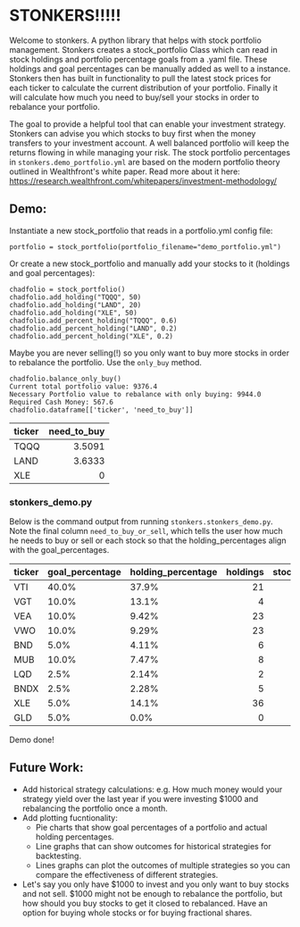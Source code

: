 # STONKERS!!!!!

Welcome to stonkers. A python library that helps with stock portfolio management. Stonkers creates a stock_portfolio Class which can read in stock holdings and portfolio percentage goals from a .yaml file. These holdings and goal percentages can be manually added as well to a instance. Stonkers then has built in functionality to pull the latest stock prices for each ticker to calculate the current distribution of your portfolio. Finally it will calculate how much you need to buy/sell your stocks in order to rebalance your portfolio.

The goal to provide a helpful tool that can enable your investment strategy. Stonkers can advise you which stocks to buy first when the money transfers to your investment account. A well balanced portfolio will keep the returns flowing in while managing your risk. The stock portfolio percentages in `stonkers.demo_portfolio.yml` are based on the modern portfolio theory outlined in Wealthfront's white paper. Read more about it here: https://research.wealthfront.com/whitepapers/investment-methodology/



## Demo:

Instantiate a new stock_portfolio that reads in a portfolio.yml config file:
```
portfolio = stock_portfolio(portfolio_filename="demo_portfolio.yml")
```
Or create a new stock_portfolio and manually add your stocks to it (holdings and goal percentages):
```
chadfolio = stock_portfolio()
chadfolio.add_holding("TQQQ", 50)
chadfolio.add_holding("LAND", 20)
chadfolio.add_holding("XLE", 50)
chadfolio.add_percent_holding("TQQQ", 0.6)
chadfolio.add_percent_holding("LAND", 0.2)
chadfolio.add_percent_holding("XLE", 0.2)
```
Maybe you are never selling(!) so you only want to buy more stocks in order to rebalance the portfolio. Use the `only_buy` method.
```
chadfolio.balance_only_buy()
Current total portfolio value: 9376.4
Necessary Portfolio value to rebalance with only buying: 9944.0
Required Cash Money: 567.6
chadfolio.dataframe[['ticker', 'need_to_buy']]
```
| ticker   |   need_to_buy |
|:---------|--------------:|
| TQQQ     |        3.5091 |
| LAND     |        3.6333 |
| XLE      |        0      |

### stonkers_demo.py
Below is the command output from running `stonkers.stonkers_demo.py`. Note the final column `need_to_buy_or_sell`, which tells the user how much he needs to buy or sell or each stock so that the holding_percentages align with the goal_percentages.

| ticker   | goal_percentage   | holding_percentage   |   holdings |   stock_price |   holdings_value |   goal_holding_value |   holding_value_diff |   need_to_buy_or_sell |
|:---------|:------------------|:---------------------|-----------:|--------------:|-----------------:|---------------------:|---------------------:|----------------------:|
| VTI      | 40.0%             | 37.9%                |         21 |        227.92 |          4786.32 |              5047.2  |               260.88 |                1.1446 |
| VGT      | 10.0%             | 13.1%                |          4 |        414.83 |          1659.32 |              1261.8  |              -397.52 |               -0.9583 |
| VEA      | 10.0%             | 9.42%                |         23 |         51.69 |          1188.87 |              1261.8  |                72.93 |                1.4109 |
| VWO      | 10.0%             | 9.29%                |         23 |         50.97 |          1172.31 |              1261.8  |                89.49 |                1.7557 |
| BND      | 5.0%              | 4.11%                |          6 |         86.48 |           518.88 |               630.9  |               112.02 |                1.2953 |
| MUB      | 10.0%             | 7.47%                |          8 |        117.83 |           942.64 |              1261.8  |               319.16 |                2.7086 |
| LQD      | 2.5%              | 2.14%                |          2 |        135.47 |           270.94 |               315.45 |                44.51 |                0.3286 |
| BNDX     | 2.5%              | 2.28%                |          5 |         57.76 |           288.8  |               315.45 |                26.65 |                0.4614 |
| XLE      | 5.0%              | 14.1%                |         36 |         49.72 |          1789.92 |               630.9  |             -1159.02 |              -23.3109 |
| GLD      | 5.0%              | 0.0%                 |          0 |        168.16 |             0    |               630.9  |               630.9  |                3.7518 |  
Demo done!

## Future Work:
- Add historical strategy calculations: e.g. How much money would your strategy yield over the last year if you were investing $1000 and rebalancing the portfolio once a month.
- Add plotting fucntionality:
	- Pie charts that show goal percentages of a portfolio and actual holding percentages.
	- Line graphs that can show outcomes for historical strategies for backtesting.
	- Lines graphs can plot the outcomes of multiple strategies so you can compare the effectiveness of different strategies.
- Let's say you only have $1000 to invest and you only want to buy stocks and not sell. $1000 might not be enough to rebalance the portfolio, but how should you buy stocks to get it closed to rebalanced. Have an option for buying whole stocks or for buying fractional shares.